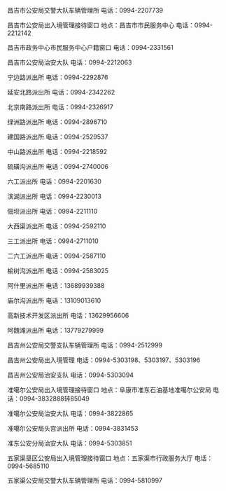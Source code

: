 昌吉市公安局交警大队车辆管理所
电话：0994-2207739

昌吉市公安局出入境管理接待窗口
地点：昌吉市市民服务中心
电话：0994-2212142

昌吉市政务中心市民服务中心户籍窗口
电话：0994-2331561

昌吉市公安局治安大队
电话：0994-2212063

宁边路派出所
电话：0994-2292876

延安北路派出所
电话：0994-2342262

北京南路派出所
电话：0994-2326917

绿洲路派出所
电话：0994-2896710

建国路派出所
电话：0994-2529537

中山路派出所
电话：0994-2218592

硫磺沟派出所
电话：0994-2740006

六工派出所
电话：0994-2201630

滨湖派出所
电话：0994-2230013

佃坝派出所
电话：0994-2211110

大西渠派出所
电话：0994-2592110

三工派出所
电话：0994-2711010

二六工派出所
电话：0994-2587110

榆树沟派出所
电话：0994-2583025

阿什里派出所
电话：13689939388

庙尔沟派出所
电话：13109013610

高新技术开发区派出所
电话：13629956606

阿魏滩派出所
电话：13779279999

昌吉州公安局交警支队车辆管理所
电话：0994-2512999

昌吉州公安局出入境管理
电话：0994-5303198、5303197、5303196

昌吉州公安局治安支队
电话：0994-5303094

准噶尔公安局出入境管理接待窗口
地点：阜康市准东石油基地准噶尔公安局
电话：0994-3832888转85049

准噶尔公安局治安大队
电话：0994-3822865

准噶尔公安局头宫派出所
电话：0994-3831453

准东公安分局治安大队
电话：0994-5303851

五家渠垦区公安局出入境管理接待窗口
地点：五家渠市行政服务大厅
电话：0994-5685110

五家渠公安局交警大队车辆管理所
电话：0994-5810997